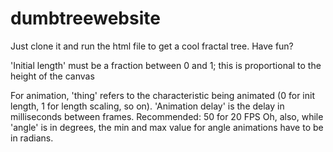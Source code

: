 # dumbtreewebsite

Just clone it and run the html file to get a cool fractal tree.
Have fun?

'Initial length' must be a fraction between 0 and 1; this is proportional to the height of the canvas

For animation, 'thing' refers to the characteristic being animated (0 for init length, 1 for length scaling, so on).
'Animation delay' is the delay in milliseconds between frames. Recommended: 50 for 20 FPS
Oh, also, while 'angle' is in degrees, the min and max value for angle animations have to be in radians.

